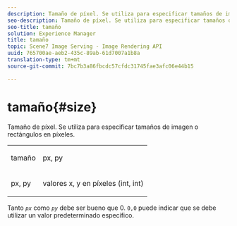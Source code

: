 ```yaml
---
description: Tamaño de píxel. Se utiliza para especificar tamaños de imagen o rectángulos en píxeles.
seo-description: Tamaño de píxel. Se utiliza para especificar tamaños de imagen o rectángulos en píxeles.
seo-title: tamaño
solution: Experience Manager
title: tamaño
topic: Scene7 Image Serving - Image Rendering API
uuid: 765700ae-aeb2-435c-89ab-61d7007a1b8a
translation-type: tm+mt
source-git-commit: 7bc7b3a86fbcdc57cfdc31745fae3afc06e44b15

---
```



# tamaño{#size}

Tamaño de píxel. Se utiliza para especificar tamaños de imagen o rectángulos en píxeles.

<table id="simpletable_06761BED6FF14C2A83745A78B10D3419"> 
 <tr class="strow"> 
  <td class="stentry"> <p><span class="codeph"> <span class="varname"> tamaño</span></span> </p> </td> 
  <td class="stentry"> <p><span class="codeph"> <span class="varname"> px, py</span></span> </p></td> 
 </tr> 
 <tr class="strow"> 
  <td class="stentry"> <p><span class="codeph"> <span class="varname"> px, py</span></span> </p></td> 
  <td class="stentry"> <p>valores x, y en píxeles (int, int) </p></td> 
 </tr> 
</table>

Tanto *`px`* como *`py`* debe ser bueno que 0. `0,0` puede indicar que se debe utilizar un valor predeterminado específico.
